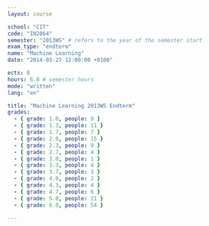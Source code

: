 ```yaml
---
layout: course

school: "CIT"
code: "IN2064"
semester: "2013WS" # refers to the year of the semester start
exam_type: "endterm"
name: "Machine Learning"
date: "2014-03-27 12:00:00 +0100"

ects: 8
hours: 6.0 # semester hours
mode: "written"
lang: "en"

title: "Machine Learning 2013WS Endterm"
grades:
  - { grade: 1.0, people: 9 }
  - { grade: 1.3, people: 11 }
  - { grade: 1.7, people: 7 }
  - { grade: 2.0, people: 15 }
  - { grade: 2.3, people: 9 }
  - { grade: 2.7, people: 4 }
  - { grade: 3.0, people: 1 }
  - { grade: 3.3, people: 4 }
  - { grade: 3.7, people: 3 }
  - { grade: 4.0, people: 2 }
  - { grade: 4.3, people: 4 }
  - { grade: 4.7, people: 6 }
  - { grade: 5.0, people: 21 }
  - { grade: 6.0, people: 54 }

---
```

